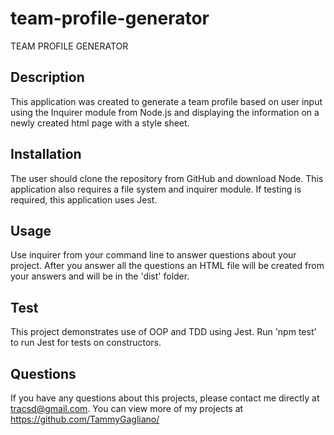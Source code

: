 # team-profile-generator
TEAM PROFILE GENERATOR 

## Description
This application was created to generate a team profile based on user input using the Inquirer module from Node.js and displaying the information on a newly created html page with a style sheet. 

## Installation
The user should clone the repository from GitHub and download Node. This application also requires a file system and inquirer module. If testing is required, this application uses Jest.
## Usage 
Use inquirer from your command line to answer questions about your project. After you answer all the questions an HTML file will be created from your answers and will be in the 'dist' folder.
## Test
This project demonstrates use of OOP and TDD using Jest. Run 'npm test' to run Jest for tests on constructors.
## Questions
If you have any questions about this projects, please contact me directly at tracsd@gmail.com. You can view more of my projects at https://github.com/TammyGagliano/
